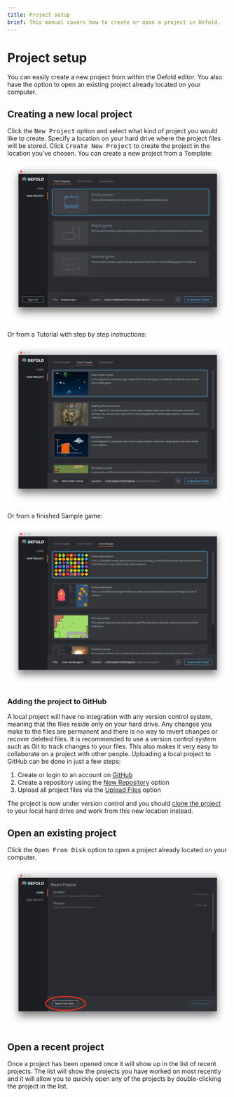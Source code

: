 ```yaml
---
title: Project setup
brief: This manual covers how to create or open a project in Defold.
---
```


# Project setup

You can easily create a new project from within the Defold editor. You also have the option to open an existing project already located on your computer.

## Creating a new local project

Click the <kbd>New Project</kbd> option and select what kind of project you would like to create. Specify a location on your hard drive where the project files will be stored. Click <kbd>Create New Project</kbd> to create the project in the location you've chosen. You can create a new project from a Template:

![open project](images/workflow/open_project.png)

Or from a Tutorial with step by step instructions:

![create project from tutorial](images/workflow/create_from_tutorial.png)

Or from a finished Sample game:

![create project from sample](images/workflow/create_from_sample.png)

### Adding the project to GitHub

A local project will have no integration with any version control system, meaning that the files reside only on your hard drive. Any changes you make to the files are permanent and there is no way to revert changes or recover deleted files. It is recommended to use a version control system such as Git to track changes to your files. This also makes it very easy to collaborate on a project with other people. Uploading a local project to GitHub can be done in just a few steps:

1. Create or login to an account on [GitHub](https://github.com/)
2. Create a repository using the [New Repository](https://help.github.com/en/articles/creating-a-new-repository) option
3. Upload all project files via the [Upload Files](https://help.github.com/en/articles/adding-a-file-to-a-repository) option

The project is now under version control and you should [clone the project](https://help.github.com/en/articles/cloning-a-repository) to your local hard drive and work from this new location instead.

## Open an existing project

Click the <kbd>Open From Disk</kbd> option to open a project already located on your computer.

![import project](images/workflow/open_from_disk.png)

## Open a recent project

Once a project has been opened once it will show up in the list of recent projects. The list will show the projects you have worked on most recently and it will allow you to quickly open any of the projects by double-clicking the project in the list.
